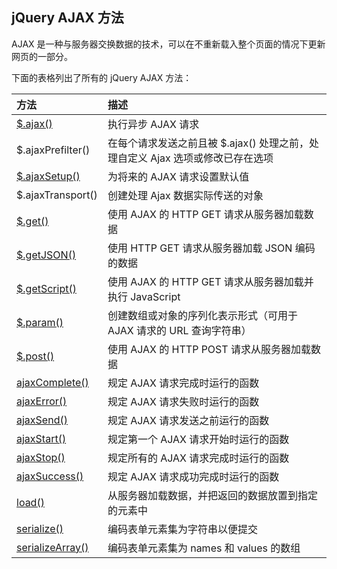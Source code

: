 ## jQuery AJAX 方法

AJAX 是一种与服务器交换数据的技术，可以在不重新载入整个页面的情况下更新网页的一部分。

下面的表格列出了所有的 jQuery AJAX 方法：

| 方法                                                         | 描述                                                         |
| :----------------------------------------------------------- | :----------------------------------------------------------- |
| [$.ajax()](https://www.runoob.com/jquery/ajax-ajax.html)     | 执行异步 AJAX 请求                                           |
| $.ajaxPrefilter()                                            | 在每个请求发送之前且被 $.ajax() 处理之前，处理自定义 Ajax 选项或修改已存在选项 |
| [$.ajaxSetup()](https://www.runoob.com/jquery/ajax-ajaxsetup.html) | 为将来的 AJAX 请求设置默认值                                 |
| $.ajaxTransport()                                            | 创建处理 Ajax 数据实际传送的对象                             |
| [$.get()](https://www.runoob.com/jquery/ajax-get.html)       | 使用 AJAX 的 HTTP GET 请求从服务器加载数据                   |
| [$.getJSON()](https://www.runoob.com/jquery/ajax-getjson.html) | 使用 HTTP GET 请求从服务器加载 JSON 编码的数据               |
| [$.getScript()](https://www.runoob.com/jquery/ajax-getscript.html) | 使用 AJAX 的 HTTP GET 请求从服务器加载并执行 JavaScript      |
| [$.param()](https://www.runoob.com/jquery/ajax-param.html)   | 创建数组或对象的序列化表示形式（可用于 AJAX 请求的 URL 查询字符串） |
| [$.post()](https://www.runoob.com/jquery/ajax-post.html)     | 使用 AJAX 的 HTTP POST 请求从服务器加载数据                  |
| [ajaxComplete()](https://www.runoob.com/jquery/ajax-ajaxcomplete.html) | 规定 AJAX 请求完成时运行的函数                               |
| [ajaxError()](https://www.runoob.com/jquery/ajax-ajaxerror.html) | 规定 AJAX 请求失败时运行的函数                               |
| [ajaxSend()](https://www.runoob.com/jquery/ajax-ajaxsend.html) | 规定 AJAX 请求发送之前运行的函数                             |
| [ajaxStart()](https://www.runoob.com/jquery/ajax-ajaxstart.html) | 规定第一个 AJAX 请求开始时运行的函数                         |
| [ajaxStop()](https://www.runoob.com/jquery/ajax-ajaxstop.html) | 规定所有的 AJAX 请求完成时运行的函数                         |
| [ajaxSuccess()](https://www.runoob.com/jquery/ajax-ajaxsuccess.html) | 规定 AJAX 请求成功完成时运行的函数                           |
| [load()](https://www.runoob.com/jquery/ajax-load.html)       | 从服务器加载数据，并把返回的数据放置到指定的元素中           |
| [serialize()](https://www.runoob.com/jquery/ajax-serialize.html) | 编码表单元素集为字符串以便提交                               |
| [serializeArray()](https://www.runoob.com/jquery/ajax-serializearray.html) | 编码表单元素集为 names 和 values 的数组                      |